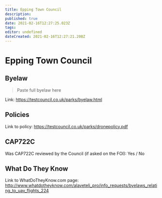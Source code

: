 ```yaml
---
title: Epping Town Council
description: 
published: true
date: 2021-02-16T12:27:25.023Z
tags: 
editor: undefined
dateCreated: 2021-02-16T12:27:21.208Z
---
```


# Epping Town Council


## Byelaw
> Paste full byelaw here

Link:
https://testcouncil.co.uk/parks/byelaw.html

## Policies
Link to policy:
https://testcouncil.co.uk/parks/dronepolicy.pdf

## CAP722C

Was CAP722C reviewed by the Council (if asked on the FOI): Yes / No

## What Do They Know

Link to WhatDoTheyKnow.com page:
http://www.whatdotheyknow.com/alaveteli_pro/info_requests/byelaws_relating_to_uav_flights_224

